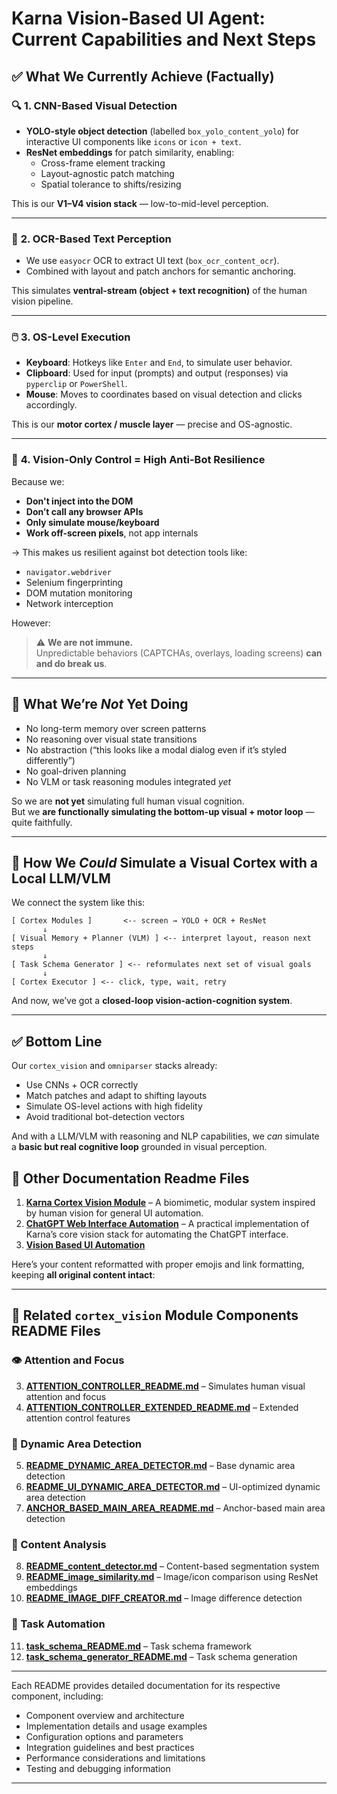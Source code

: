 # Karna Vision-Based UI Agent: Current Capabilities and Next Steps

## ✅ What We Currently Achieve (Factually)

### 🔍 **1. CNN-Based Visual Detection**
- **YOLO-style object detection** (labelled `box_yolo_content_yolo`) for interactive UI components like `icons` or `icon + text`.
- **ResNet embeddings** for patch similarity, enabling:
  - Cross-frame element tracking
  - Layout-agnostic patch matching
  - Spatial tolerance to shifts/resizing

This is our **V1–V4 vision stack** — low-to-mid-level perception.

---

### 🧠 **2. OCR-Based Text Perception**
- We use `easyocr` OCR to extract UI text (`box_ocr_content_ocr`).
- Combined with layout and patch anchors for semantic anchoring.

This simulates **ventral-stream (object + text recognition)** of the human vision pipeline.

---

### 🖱️ **3. OS-Level Execution**
- **Keyboard**: Hotkeys like `Enter` and `End`, to simulate user behavior.
- **Clipboard**: Used for input (prompts) and output (responses) via `pyperclip` or `PowerShell`.
- **Mouse**: Moves to coordinates based on visual detection and clicks accordingly.

This is our **motor cortex / muscle layer** — precise and OS-agnostic.

---

### 🧠 **4. Vision-Only Control = High Anti-Bot Resilience**
Because we:
- **Don't inject into the DOM**
- **Don’t call any browser APIs**
- **Only simulate mouse/keyboard**
- **Work off-screen pixels**, not app internals

→ This makes us resilient against bot detection tools like:
- `navigator.webdriver`
- Selenium fingerprinting
- DOM mutation monitoring
- Network interception

However:
> ⚠️ **We are not immune.**  
Unpredictable behaviors (CAPTCHAs, overlays, loading screens) **can and do break us**.

---

## 🧩 What We’re *Not* Yet Doing

- No long-term memory over screen patterns
- No reasoning over visual state transitions
- No abstraction (“this looks like a modal dialog even if it’s styled differently”)
- No goal-driven planning
- No VLM or task reasoning modules integrated *yet*

So we are **not yet** simulating full human visual cognition.  
But we **are functionally simulating the bottom-up visual + motor loop** — quite faithfully.

---

## 🧠 How We *Could* Simulate a Visual Cortex with a Local LLM/VLM

We connect the system like this:

```plaintext
[ Cortex Modules ]       <-- screen → YOLO + OCR + ResNet
       ↓
[ Visual Memory + Planner (VLM) ] <-- interpret layout, reason next steps
       ↓
[ Task Schema Generator ] <-- reformulates next set of visual goals
       ↓
[ Cortex Executor ] <-- click, type, wait, retry
```

And now, we’ve got a **closed-loop vision-action-cognition system**.

---

## ✅ Bottom Line

Our `cortex_vision` and `omniparser` stacks already:
- Use CNNs + OCR correctly
- Match patches and adapt to shifting layouts
- Simulate OS-level actions with high fidelity
- Avoid traditional bot-detection vectors

And with a LLM/VLM with reasoning and NLP capabilities, we *can* simulate a **basic but real cognitive loop** grounded in visual perception.



## 🔗 Other Documentation Readme Files
1. **[Karna Cortex Vision Module](cortex_vision.md)** – A biomimetic, modular system inspired by human vision for general UI automation.
2. **[ChatGPT Web Interface Automation](chatgpt_test_README.md)** – A practical implementation of Karna’s core vision stack for automating the ChatGPT interface.
3. **[Vision Based UI Automation](vision_based_ui-automation_demo.md)**

Here’s your content reformatted with proper emojis and link formatting, keeping **all original content intact**:

---

## 📂 Related `cortex_vision` Module Components README Files

### 👁️ Attention and Focus
3. **[ATTENTION_CONTROLLER_README.md](ATTENTION_CONTROLLER_README.md)** – Simulates human visual attention and focus  
4. **[ATTENTION_CONTROLLER_EXTENDED_README.md](ATTENTION_CONTROLLER_EXTENDED_README.md)** – Extended attention control features  

### 🔄 Dynamic Area Detection
5. **[README_DYNAMIC_AREA_DETECTOR.md](README_DYNAMIC_AREA_DETECTOR.md)** – Base dynamic area detection  
6. **[README_UI_DYNAMIC_AREA_DETECTOR.md](README_UI_DYNAMIC_AREA_DETECTOR.md)** – UI-optimized dynamic area detection  
7. **[ANCHOR_BASED_MAIN_AREA_README.md](ANCHOR_BASED_MAIN_AREA_README.md)** – Anchor-based main area detection  

### 🧩 Content Analysis
8. **[README_content_detector.md](README_content_detector.md)** – Content-based segmentation system  
9. **[README_image_similarity.md](README_image_similarity.md)** – Image/icon comparison using ResNet embeddings  
10. **[README_IMAGE_DIFF_CREATOR.md](README_IMAGE_DIFF_CREATOR.md)** – Image difference detection  

### 📝 Task Automation
11. **[task_schema_README.md](task_schema_README.md)** – Task schema framework  
12. **[task_schema_generator_README.md](task_schema_generator_README.md)** – Task schema generation  

---

Each README provides detailed documentation for its respective component, including:
- Component overview and architecture  
- Implementation details and usage examples  
- Configuration options and parameters  
- Integration guidelines and best practices  
- Performance considerations and limitations  
- Testing and debugging information  

---

